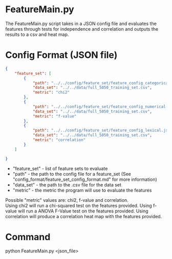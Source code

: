 # FeatureMain.py

The FeatureMain.py script takes in a JSON config file and evaluates the features through tests for independence and correlation and outputs the results to a csv and heat map.

# Config Format (JSON file)
```json
{
	"feature_set": [
		{
			"path": "../../config/feature_set/feature_config_categorical.json",
			"data_set": "../../data/full_5050_training_set.csv",
			"metric": "chi2"
		},
		{
			"path": "../../config/feature_set/feature_config_numerical.json",
			"data_set": "../../data/full_5050_training_set.csv",
			"metric": "f-value"
		},
        {
			"path": "../../config/feature_set/feature_config_lexical.json",
			"data_set": "../../data/full_5050_training_set.csv",
			"metric": "correlation"
		}
	]

}
```
* "feature_set" - list of feature sets to evaluate
* "path" - the path to the config file for a feature_set (See "config_format/feature_set_config_format.md" for more information)
* "data_set" - the path to the .csv file for the data set
* "metric"	- the metric the program will use to evaluate the features

Possible "metric" values are: chi2, f-value and correlation.  
Using chi2 will run a chi-squared test on the features provided.
Using f-value will run a ANOVA F-Value test on the features provided.
Using correlation will produce a correlation heat map with the features provided.

# Command

python FeatureMain.py <json_file>
